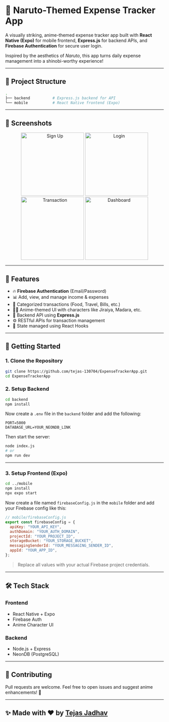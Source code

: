# 💸 Naruto-Themed Expense Tracker App

A visually striking, anime-themed expense tracker app built with **React Native (Expo)** for mobile frontend, **Express.js** for backend APIs, and **Firebase Authentication** for secure user login.

Inspired by the aesthetics of *Naruto*, this app turns daily expense management into a shinobi-worthy experience!

---

## 📂 Project Structure

```bash
.
├── backend          # Express.js backend for API
└── mobile           # React Native frontend (Expo)
````

---

## 📱 Screenshots

<div align="center">
  <img src="./assets/screenshots/signup.jpg" alt="Sign Up" width="200"/>
  <img src="./assets/screenshots/login.jpg" alt="Login" width="200"/>
  <img src="./assets/screenshots/new_transaction.jpg" alt="Transaction" width="200"/>
  <img src="./assets/screenshots/dashboard.jpg" alt="Dashboard" width="200"/>
</div>


---

## 🔧 Features

* 🔥 **Firebase Authentication** (Email/Password)
* 📊 Add, view, and manage income & expenses
* 🧾 Categorized transactions (Food, Travel, Bills, etc.)
* 👨‍🎤 Anime-themed UI with characters like Jiraiya, Madara, etc.
* 📡 Backend API using **Express.js**
* ⚙️ RESTful APIs for transaction management
* 🎯 State managed using React Hooks

---

## 🚀 Getting Started

### 1. Clone the Repository

```bash
git clone https://github.com/tejas-130704/ExpenseTrackerApp.git
cd ExpenseTrackerApp
```

### 2. Setup Backend

```bash
cd backend
npm install
```

Now create a `.env` file in the `backend` folder and add the following:

```env
PORT=5000
DATABASE_URL=YOUR_NEONDB_LINK
```

Then start the server:

```bash
node index.js
# or
npm run dev
```

---

### 3. Setup Frontend (Expo)

```bash
cd ../mobile
npm install
npx expo start
```

Now create a file named `firebaseConfig.js` in the `mobile` folder and add your Firebase config like this:

```js
// mobile/firebaseConfig.js
export const firebaseConfig = {
  apiKey: "YOUR_API_KEY",
  authDomain: "YOUR_AUTH_DOMAIN",
  projectId: "YOUR_PROJECT_ID",
  storageBucket: "YOUR_STORAGE_BUCKET",
  messagingSenderId: "YOUR_MESSAGING_SENDER_ID",
  appId: "YOUR_APP_ID",
};
```

> Replace all values with your actual Firebase project credentials.

---

## 🛠️ Tech Stack

### Frontend

* React Native + Expo
* Firebase Auth
* Anime Character UI

### Backend

* Node.js + Express
* NeonDB (PostgreSQL)

---

## 🤝 Contributing

Pull requests are welcome. Feel free to open issues and suggest anime enhancements! 🍜

---

## ✨ Made with ❤️ by [Tejas Jadhav](https://tejas-130704.github.io/my-portfolio/)

